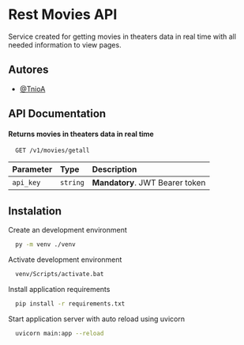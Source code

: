 
# Rest Movies API

Service created for getting movies in theaters data in real time with all needed information to view pages.


## Autores

- [@TnioA](https://github.com/TnioA)


## API Documentation

#### Returns movies in theaters data in real time

```http
  GET /v1/movies/getall
```

| Parameter   | Type       | Description                           |
| :---------- | :--------- | :---------------------------------- |
| `api_key` | `string` | **Mandatory**. JWT Bearer token |


## Instalation

Create an development environment

```bash
  py -m venv ./venv
```

Activate development environment

```bash
  venv/Scripts/activate.bat
```
    
Install application requirements

```bash
  pip install -r requirements.txt
```

Start application server with auto reload using uvicorn

```bash
  uvicorn main:app --reload
```
